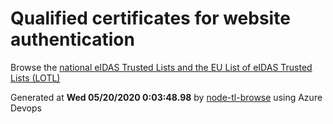 # Qualified certificates for website authentication 
 Browse the [national eIDAS Trusted Lists and the EU List of eIDAS Trusted Lists (LOTL)](https://webgate.ec.europa.eu/tl-browser/#/) 
 
 
Generated at **Wed 05/20/2020  0:03:48.98** by [node-tl-browse](https://github.com/ymedlop/node-tl-browser) using Azure Devops 
